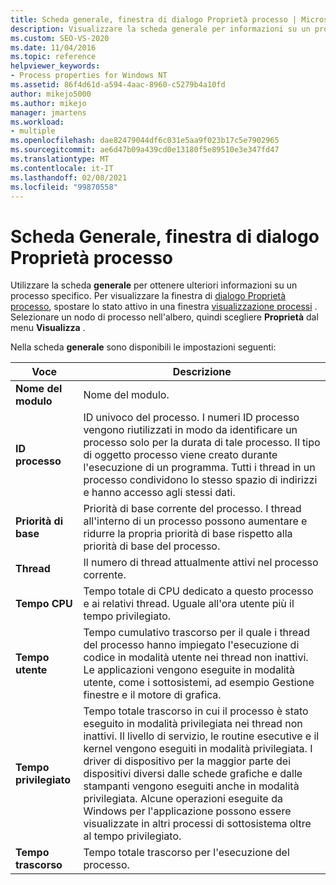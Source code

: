 ```yaml
---
title: Scheda generale, finestra di dialogo Proprietà processo | Microsoft Docs
description: Visualizzare la scheda generale per informazioni su un processo, inclusi nome del modulo, ID processo, priorità di base, conteggio thread, tempo CPU, tempo utente e tempo trascorso.
ms.custom: SEO-VS-2020
ms.date: 11/04/2016
ms.topic: reference
helpviewer_keywords:
- Process properties for Windows NT
ms.assetid: 86f4d61d-a594-4aac-8960-c5279b4a10fd
author: mikejo5000
ms.author: mikejo
manager: jmartens
ms.workload:
- multiple
ms.openlocfilehash: dae82479044df6c031e5aa9f023b17c5e7902965
ms.sourcegitcommit: ae6d47b09a439cd0e13180f5e89510e3e347fd47
ms.translationtype: MT
ms.contentlocale: it-IT
ms.lasthandoff: 02/08/2021
ms.locfileid: "99870558"
---
```

# <a name="general-tab-process-properties-dialog-box"></a>Scheda Generale, finestra di dialogo Proprietà processo
Utilizzare la scheda **generale** per ottenere ulteriori informazioni su un processo specifico. Per visualizzare la finestra di [dialogo Proprietà processo](../debugger/process-properties-dialog-box.md), spostare lo stato attivo in una finestra [visualizzazione processi](../debugger/processes-view.md) . Selezionare un nodo di processo nell'albero, quindi scegliere **Proprietà** dal menu **Visualizza** .

 Nella scheda **generale** sono disponibili le impostazioni seguenti:

|Voce|Descrizione|
|-----------|-----------------|
|**Nome del modulo**|Nome del modulo.|
|**ID processo**|ID univoco del processo. I numeri ID processo vengono riutilizzati in modo da identificare un processo solo per la durata di tale processo. Il tipo di oggetto processo viene creato durante l'esecuzione di un programma. Tutti i thread in un processo condividono lo stesso spazio di indirizzi e hanno accesso agli stessi dati.|
|**Priorità di base**|Priorità di base corrente del processo. I thread all'interno di un processo possono aumentare e ridurre la propria priorità di base rispetto alla priorità di base del processo.|
|**Thread**|Il numero di thread attualmente attivi nel processo corrente.|
|**Tempo CPU**|Tempo totale di CPU dedicato a questo processo e ai relativi thread. Uguale all'ora utente più il tempo privilegiato.|
|**Tempo utente**|Tempo cumulativo trascorso per il quale i thread del processo hanno impiegato l'esecuzione di codice in modalità utente nei thread non inattivi. Le applicazioni vengono eseguite in modalità utente, come i sottosistemi, ad esempio Gestione finestre e il motore di grafica.|
|**Tempo privilegiato**|Tempo totale trascorso in cui il processo è stato eseguito in modalità privilegiata nei thread non inattivi. Il livello di servizio, le routine esecutive e il kernel vengono eseguiti in modalità privilegiata. I driver di dispositivo per la maggior parte dei dispositivi diversi dalle schede grafiche e dalle stampanti vengono eseguiti anche in modalità privilegiata. Alcune operazioni eseguite da Windows per l'applicazione possono essere visualizzate in altri processi di sottosistema oltre al tempo privilegiato.|
|**Tempo trascorso**|Tempo totale trascorso per l'esecuzione del processo.|